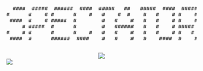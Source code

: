 <div align="center">
<pre>
  ####  #####  ######  ####  #####   ##   #####  ####  #####  
#      #    # #      #    #   #    #  #    #   #    # #    # 
 ####  #    # #####  #        #   #    #   #   #    # #    # 
     # #####  #      #        #   ######   #   #    # #####  
#    # #      #      #    #   #   #    #   #   #    # #   #  
 ####  #      ######  ####    #   #    #   #    ####  #    # 
                                            
</pre>
</div>

<div align="center">
 <img src="https://readme-typing-svg.herokuapp.com/?font=monospace&duration=1240&pause=2800&color=ffff&center=true&width=600&lines=Bug%20Hunter%20And%20Security%20Student;Breacher+:%3E">
</div>

<img src="https://img.shields.io/badge/github-%23121011.svg?style=for-the-badge&logo=github&logoColor=white">

